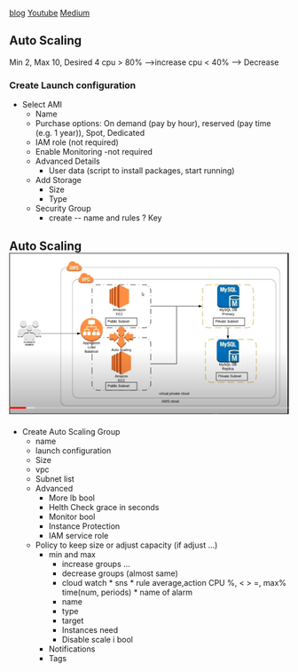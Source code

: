 [blog](http://100daysofdevops.com/21-days-of-aws-using-terraform-day-5-aws-auto-scaling-group-using-terraform/)
[Youtube](https://www.youtube.com/watch?v=0zl_Q9LY69A)
[Medium](https://devopslearning.medium.com/21-days-of-aws-using-terraform-day-5-aws-auto-scaling-group-using-terraform-c946e6fde71d)

## Auto Scaling
Min 2, Max 10, Desired 4
cpu > 80% -->increase
cpu < 40% --> Decrease

### Create Launch configuration
* Select AMI
    * Name
    * Purchase options:  On demand (pay by hour), reserved (pay time (e.g. 1 year)), Spot, Dedicated
    * IAM role (not required)
    * Enable Monitoring  -not required
    * Advanced Details
        * User data (script to install packages, start running)
    * Add Storage 
        * Size
        * Type
    * Security Group
        * create  -- name and rules
    ? Key

## Auto Scaling ![graph](./as.png)


* Create Auto Scaling Group
    * name
    * launch configuration
    * Size
    * vpc
    * Subnet list
    * Advanced
        * More lb bool
        * Helth Check grace in seconds
        * Monitor bool
        * Instance Protection
        * IAM service role
    * Policy to keep size or adjust capacity (if adjust ...)
        * min and max
            * increase groups ...
            * decrease groups (almost same)
            * cloud watch
                    * sns
                    * rule average,action CPU %, < > =, max% time(num, periods)
                    * name of alarm
            * name
            * type
            * target
            * Instances need
            * Disable scale i bool
        * Notifications
        * Tags

